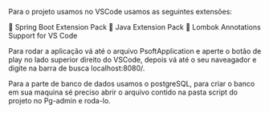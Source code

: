 Para o projeto usamos no VSCode usamos as seguintes extensões:
 
 :small_blue_diamond: Spring Boot Extension Pack
 :small_blue_diamond: Java Extension Pack
 :small_blue_diamond: Lombok Annotations Support for VS Code

Para rodar a aplicação vá até o arquivo PsoftApplication  e aperte o botão de play no lado superior direito do VSCode, depois vá até o seu naveagador e digite na barra de busca localhost:8080/.

Para a parte de banco de dados usamos o postgreSQL, para  criar o banco em sua maquina sé preciso abrir o arquivo contido na pasta script do projeto no Pg-admin e roda-lo.